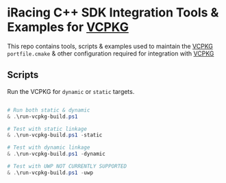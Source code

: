 # iRacing C++ SDK Integration Tools & Examples for [VCPKG](https://github.com/microsoft/vcpkg)

This repo contains tools, scripts & examples used to maintain the [VCPKG](https://github.com/microsoft/vcpkg) `portfile.cmake` & other configuration required for integration with [VCPKG](https://github.com/microsoft/vcpkg)

## Scripts

Run the VCPKG for `dynamic` or `static` targets.

```powershell

# Run both static & dynamic
& .\run-vcpkg-build.ps1

# Test with static linkage
& .\run-vcpkg-build.ps1 -static

# Test with dynamic linkage
& .\run-vcpkg-build.ps1 -dynamic

# Test with UWP NOT CURRENTLY SUPPORTED
& .\run-vcpkg-build.ps1 -uwp

```